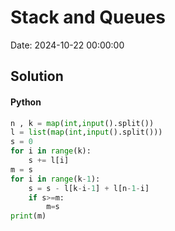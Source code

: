 # Stack and Queues

Date: 2024-10-22 00:00:00

## Solution

#### Python
```python
n , k = map(int,input().split())
l = list(map(int,input().split()))
s = 0
for i in range(k):
    s += l[i]
m = s
for i in range(k-1):
    s = s - l[k-i-1] + l[n-1-i]
    if s>=m:
        m=s
print(m)
 ```